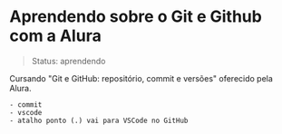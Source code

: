 # Aprendendo sobre o Git e Github com a Alura

> Status: aprendendo

Cursando "Git e GitHub: repositório, commit e versões" oferecido pela Alura.


```
- commit
- vscode
- atalho ponto (.) vai para VSCode no GitHub
```
